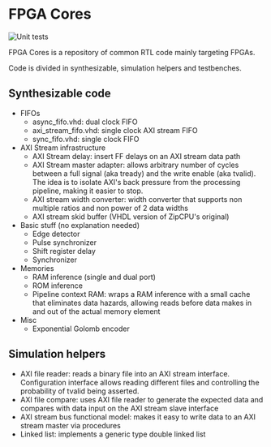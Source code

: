 # FPGA Cores

![Unit tests](https://github.com/suoto/fpga_cores/workflows/Unit%20tests/badge.svg)

FPGA Cores is a repository of common RTL code mainly targeting FPGAs.

Code is divided in synthesizable, simulation helpers and testbenches.

## Synthesizable code

* FIFOs
  * async_fifo.vhd: dual clock FIFO
  * axi_stream_fifo.vhd: single clock AXI stream FIFO
  * sync_fifo.vhd: single clock FIFO
* AXI Stream infrastructure
  * AXI Stream delay: insert FF delays on an AXI stream data path
  * AXI Stream master adapter: allows arbitrary number of cycles between a full
    signal (aka tready) and the write enable (aka tvalid). The idea is to isolate
    AXI's back pressure from the processing pipeline, making it easier to stop.
  * AXI stream width converter: width converter that supports non multiple ratios
    and non power of 2 data widths
  * AXI stream skid buffer (VHDL version of ZipCPU's original)
* Basic stuff (no explanation needed)
  * Edge detector
  * Pulse synchronizer
  * Shift register delay
  * Synchronizer
* Memories
  * RAM inference (single and dual port)
  * ROM inference
  * Pipeline context RAM: wraps a RAM inference with a small cache that
    eliminates data hazards, allowing reads before data makes in and out of the
    actual memory element
* Misc
  * Exponential Golomb encoder

## Simulation helpers

* AXI file reader: reads a binary file into an AXI stream interface.
  Configuration interface allows reading different files and controlling the
  probability of tvalid being asserted.
* AXI file compare: uses AXI file reader to generate the expected data and
  compares with data input on the AXI stream slave interface
* AXI stream bus functional model: makes it easy to write data to an AXI stream
  master via procedures
* Linked list: implements a generic type double linked list
